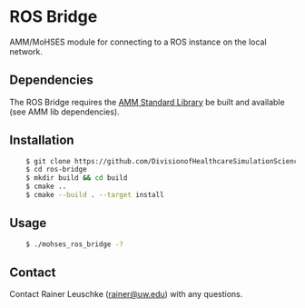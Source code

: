 # ROS Bridge

AMM/MoHSES module for connecting to a ROS instance on the local network.

## Dependencies

The ROS Bridge requires the [AMM Standard Library](https://github.com/AdvancedModularManikin/amm-library) be built and available (see AMM lib dependencies).

## Installation

```bash
    $ git clone https://github.com/DivisionofHealthcareSimulationSciences/ros-bridge.git
    $ cd ros-bridge
    $ mkdir build && cd build
    $ cmake ..
    $ cmake --build . --target install
```

## Usage
```bash
    $ ./mohses_ros_bridge -?
```

## Contact
Contact Rainer Leuschke (rainer@uw.edu) with any questions.
